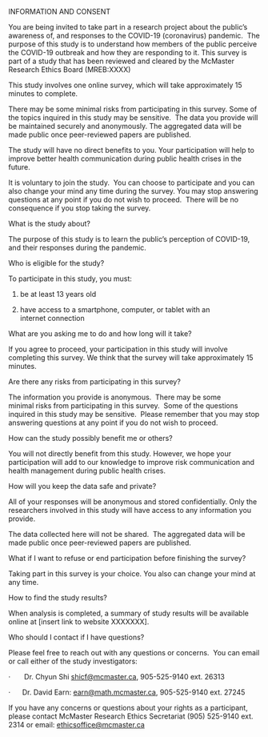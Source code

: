 
INFORMATION AND CONSENT



You are being invited to take part in a research project about the public’s awareness of, and responses to the COVID-19 (coronavirus) pandemic.  The purpose of this study is to understand how members of the public perceive the COVID-19 outbreak and how they are responding to it. This survey is part of a study that has been reviewed and cleared by the McMaster Research Ethics Board (MREB:XXXX)



This study involves one online survey, which will take approximately 15 minutes to complete.



There may be some minimal risks from participating in this survey. Some of the topics inquired in this study may be sensitive.  The data you provide will be maintained securely and anonymously. The aggregated data will be made public once peer-reviewed papers are published.



The study will have no direct benefits to you. Your participation will help to improve better health communication during public health crises in the future.



It is voluntary to join the study.  You can choose to participate and you can also change your mind any time during the survey. You may stop answering questions at any point if you do not wish to proceed.  There will be no consequence if you stop taking the survey.

What is the study about? 

The purpose of this study is to learn the public’s perception of COVID-19, and their responses during the pandemic.



Who is eligible for the study?

To participate in this study, you must:

1) be at least 13 years old

2) have access to a smartphone, computer, or tablet with an internet connection



What are you asking me to do and how long will it take?



If you agree to proceed, your participation in this study will involve completing this survey. We think that the survey will take approximately 15 minutes.



Are there any risks from participating in this survey? 



The information you provide is anonymous.  There may be some minimal risks from participating in this survey.  Some of the questions inquired in this study may be sensitive.  Please remember that you may stop answering questions at any point if you do not wish to proceed.



How can the study possibly benefit me or others?



You will not directly benefit from this study. However, we hope your participation will add to our knowledge to improve risk communication and health management during public health crises.



How will you keep the data safe and private?



All of your responses will be anonymous and stored confidentially. Only the researchers involved in this study will have access to any information you provide.



The data collected here will not be shared.  The aggregated data will be made public once peer-reviewed papers are published.



What if I want to refuse or end participation before finishing the survey?



Taking part in this survey is your choice. You also can change your mind at any time.



How to find the study results?



When analysis is completed, a summary of study results will be available online at [insert link to website XXXXXXX]. 



Who should I contact if I have questions?



Please feel free to reach out with any questions or concerns.  You can email or call either of the study investigators:



·       Dr. Chyun Shi shicf@mcmaster.ca, 905-525-9140 ext. 26313

·      Dr. David Earn: earn@math.mcmaster.ca, 905-525-9140 ext. 27245



If you have any concerns or questions about your rights as a participant, please contact McMaster Research Ethics Secretariat (905) 525-9140 ext. 2314 or email: ethicsoffice@mcmaster.ca

